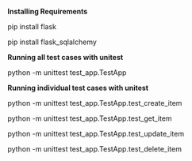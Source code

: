 **Installing Requirements**

pip install flask

pip install flask_sqlalchemy


**Running all test cases with unitest**

python -m unittest test_app.TestApp

**Running individual test cases with unitest**

python -m unittest test_app.TestApp.test_create_item

python -m unittest test_app.TestApp.test_get_item 

python -m unittest test_app.TestApp.test_update_item

python -m unittest test_app.TestApp.test_delete_item
